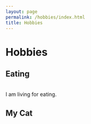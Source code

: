 ```yaml
---
layout: page
permalink: /hobbies/index.html
title: Hobbies
---
```


# Hobbies

## Eating



<br>I am living for eating. 

## My Cat





<br>




